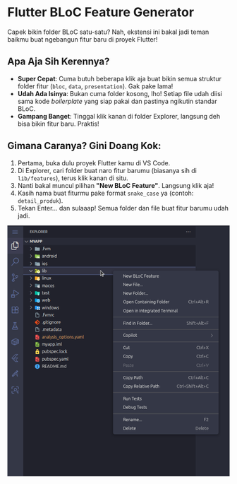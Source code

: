 # Flutter BLoC Feature Generator

Capek bikin folder BLoC satu-satu? Nah, ekstensi ini bakal jadi teman baikmu buat ngebangun fitur baru di proyek Flutter!

## Apa Aja Sih Kerennya?

* **Super Cepat**: Cuma butuh beberapa klik aja buat bikin semua struktur folder fitur (`bloc`, `data`, `presentation`). Gak pake lama!
* **Udah Ada Isinya**: Bukan cuma folder kosong, lho! Setiap file udah diisi sama kode *boilerplate* yang siap pakai dan pastinya ngikutin standar BLoC.
* **Gampang Banget**: Tinggal klik kanan di folder Explorer, langsung deh bisa bikin fitur baru. Praktis!

## Gimana Caranya? Gini Doang Kok:

1.  Pertama, buka dulu proyek Flutter kamu di VS Code.
2.  Di Explorer, cari folder buat naro fitur barumu (biasanya sih di `lib/features`), terus klik kanan di situ.
3.  Nanti bakal muncul pilihan **"New BLoC Feature"**. Langsung klik aja!
4.  Kasih nama buat fiturmu pake format `snake_case` ya (contoh: `detail_produk`).
5.  Tekan Enter... dan sulaaap! Semua folder dan file buat fitur barumu udah jadi.

![Contoh Penggunaan Ekstensi](images/1.png)